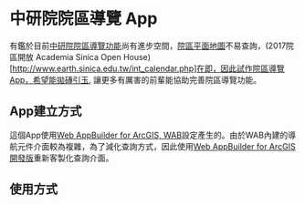 # 中研院院區導覽 App

有鑑於目前[中研院院區導覽功能](http://gis.sinica.edu.tw/asmap/)尚有進步空間，[院區平面地圖](http://www.rchss.sinica.edu.tw/map/super_pages.php?ID=map1)不易查詢，(2017院區開放
Academia Sinica Open House)[http://www.earth.sinica.edu.tw/int_calendar.php]在即，因此試作院區導覽App，希望能拋磚引玉,
讓更多有厲害的前輩能協助完善院區導覽功能。

## App建立方式
這個App使用[Web AppBuilder for ArcGIS, WAB](http://doc.arcgis.com/zh-tw/web-appbuilder/)設定產生的。由於WAB內建的導航元件介面較為複雜，為了減化查詢方式，因此使用[Web AppBuilder for ArcGIS開發版](https://developers.arcgis.com/web-appbuilder/)重新客製化查詢介面。

## 使用方式

